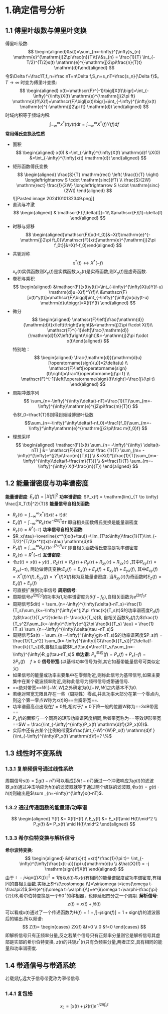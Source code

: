 # 1.确定信号分析
## 1.1 傅里叶级数与傅里叶变换
傅里叶级数:
$$
\begin{aligned}&s(t)=\sum_{n=-\infty}^{\infty}s_{n} \mathrm{e}^{\mathrm{j}2\pi\frac{n}{T}t}\\&s_{n} = \frac{1}{T} \int_{-T/2}^{T/2}s(t) \mathrm{e}^{-\mathrm{j}2\pi\frac{n}{T}t} \mathrm{d}t\end{aligned}
$$
令$\Delta f=\frac1T,f_n=\frac nT=n\Delta f,S_n=s_nT=\frac{s_n}{\Delta f}$。 $T\to\infty$ 时变为傅里叶变换:
$$
\begin{aligned}
x(t)=\mathscr{F}^{-1}\bigl[X(f)\bigr]=\int_{-\infty}^{\infty}X(f) \mathrm{e}^{\mathrm{j}2\pi ft} \mathrm{d}f\\X(f)=\mathscr{F}\bigl[x(t)\bigr]=\int_{-\infty}^{\infty}x(t) \mathrm{e}^{-\mathrm{j}2\pi ft} \mathrm{d}t
\end{aligned}
$$
时域内积等于频域内积:
$$
\int_{-\infty}^{\infty}x^{*}\left(t\right)y(t)\mathrm{d}t=\int_{-\infty}^{\infty}X^{*}\left(f\right)Y(f)\mathrm{d}f
$$**常用傅氏变换及性质**
- 面积
$$
\begin{aligned}
x(0) &=\int_{-\infty}^{\infty}X(f) \mathrm{d}f \\X(0) &=\int_{-\infty}^{\infty}x(t) \mathrm{d}t
\end{aligned}
$$
- 矩形函数傅氏变换
$$
\begin{aligned}
\frac{S}{T} \mathrm{rect} \left( \frac{t}{T} \right) \longleftrightarrow S \cdot \mathrm{sinc}(fT) \\ 
\frac{S}{2W} \mathrm{rect} \frac{f}{2W} \longleftrightarrow S \cdot \mathrm{sinc}(2Wt)
\end{aligned}
$$
![[Pasted image 20241010132349.png]]
- 直流与冲激
$$
\begin{aligned}
& \mathscr{F}[\delta(t)]=1\\ &\mathscr{F}[1]=\delta(f)
\end{aligned}
$$
- 时移与频移
$$
\begin{aligned}\mathscr{F}[x(t-t_0)]&=X(f)\mathrm{e}^{-\mathrm{j}2\pi ft_0}\\\mathscr{F}[x(t)\mathrm{e}^{\mathrm{j}2\pi f_0t}]&=X(f-f_0)\end{aligned}
$$
- 共轭对称
$$
x^{*}\left(t\right) \longleftrightarrow X^{*}(-f)
$$
$x_e(t)$实偶函数则$X_e(f)$是实偶函数,$x_o(t)$是实奇函数,则$X_o(f)$是虚奇函数.
- 卷积与乘积
$$
\begin{aligned}
&\mathscr{F}[x(t)y(t)]=\int_{-\infty}^{\infty}X(u)Y(f-u) \mathrm{d}u=X(f)*Y(f)\\
&\mathscr{F}[x(t)*y(t)]=\mathscr{F}\biggl[\int_{-\infty}^{\infty}x(u)y(t-u) \mathrm{d}u\biggr]=X(f)Y(f)
\end{aligned}
$$
- 微分
$$
\begin{aligned}
\mathscr{F}\left[\frac{\mathrm{d}}{\mathrm{d}t}x\left(t\right)\right]&=\mathrm{j}2\pi f\cdot X(f)\\
\mathscr{F}^{-1}\left[\frac{\mathrm{d}}{\mathrm{d}f}X\left(f\right)\right]&=-\mathrm{j}2\pi t\cdot x(t)\end{aligned}
$$
特别地：
$$
\begin{aligned}
\frac{\mathrm{d}}{\mathrm{d}u}[\operatorname{sign}(u)]=2\delta(u)  \\
\mathscr{F}\left[\operatorname{sign}(t)\right]=\frac1{\operatorname{j}\pi f} \\
\mathscr{F}^{-1}\left[\operatorname{sign}(f)\right]=\frac{j}{\pi t}
\end{aligned}
$$
- 周期冲激序列
$$
\sum_{n=-\infty}^{\infty}\delta(t-nT)=\frac{1}{T}\sum_{m=-\infty}^{\infty}\mathrm{e}^{j2\pi\frac{m}{T}t}
$$
令$f_0=\frac1{T}$则得到频域傅里叶级数
$$\sum_{n=-\infty}^\infty\delta(f-nf_0)=\frac1{f_0}\sum_{m=-\infty}^\infty\mathrm{e}^{\mathrm{j}2\pi\frac m{f_0}f}
$$
- 理想采样
$$
\begin{aligned}
\mathscr{F}[x(t) \sum_{n= -\infty}^{\infty} \delta(t-nT) ]
&= \mathscr{F}[x(t) \cdot \frac {1}{T} \sum_{m= -\infty}^{\infty}e^{j2\pi\frac{m}{T}t}] \\
&=X(f)*[\frac{1}{T}\sum_{m=-\infty}^{\infty}\delta(f-\frac{m}{T})] \\
&=\frac{1}{T} \sum_{m=-\infty}^{\infty} X(f-\frac{m}{T})
\end{aligned}
$$
## 1.2 能量谱密度与功率谱密度
**能量谱密度**: $E_x(f) = |X(f)|^2$
**功率谱密度**: $P_x(f) = \mathrm{lim}_{T \to \infty} \frac{|X_T(f)|^2}{T}$
**能量信号自相关函数**:
- $R_x(\tau)=\int_{-\infty}^{\infty}x^*(t)x(t+\tau) \mathrm{d}t$
- $E_x(f) = \int _{-\infty}^{\infty}R_x(\tau)e^{-j2 \pi ft} \mathrm{d}\tau$  即自相关函数傅氏变换是能量谱密度
- $R_x(\tau) = R^{*} (-\tau)$ 
**功率信号自相关函数**:
- $R_x(\tau)=\overline{x^*(t)x(t+\tau)}=\lim_{T\to\infty}\frac{1}{T}\int_{-T/2}^{T/2}x^*(t)x(t+\tau) \mathrm{d}t$
-  $P_x(f) = \int _{-\infty}^{\infty}R_x(\tau)e^{-j2 \pi ft} \mathrm{d}\tau$  即自相关函数傅氏变换是功率谱密度
- $R_x(\tau) = R^{*} (-\tau)$ 
**互谱密度**:
- 令$z(t) = x(t) +y(t)$ , $R_z(\tau) = R_x(\tau) + R_y(\tau) + R_{xy}(\tau) +R_{yx}(\tau)$ ,其中$R_{xy}(\tau) = R_{yx}(-\tau)$, 两边做傅氏变换:$E_z(f) = E_x(f) + E_y(f) +E_{xy}(f) +E_{yx}(f)$, 其中$E_{xy}(f)=X^{*} (f)Y(f) ,E_{yx}(f)=Y^{*} (f)X(f)$称为互能量谱密度. 当$R_{xy}(\tau)$为奇函数时$E_z(f) = E_x(f) + E_y(f)$
- 可直接扩展到功率信号
**周期信号**:
- 周期信号$e^{j 2 \pi f_0 t}$的功率为1,功率谱密度为$\delta(f-f_0)$,自相关函数为$e^{j2\pi f_0 \tau}$
- 周期信号$d(t) = \sum_{n=-\infty}^{\infty}\delta(t-nT_s)=\frac{1}{T_s}\sum_{k=-\infty}^{\infty}e^{j2\pi \frac{k}{T_s}t}$的功率谱密度$P_d(f)$为$\frac{1}{T_s^2}\delta (f- \frac{k}{T_s})$, 自相关函数$R_d(f)$为$\frac{1}{T_s^2}\sum_{k=-\infty}^{\infty}e^{j2\pi \frac{k}{T_s} \tau} = \frac{1}{T_s} \sum_{n=-\infty}^{\infty}\delta(\tau -nT_s)$
- 周期信号$s(t) = \sum_{n=-\infty}^{\infty}g(t-nT_s)$的功率谱密度$P_s(f) = \frac{1}{T_s^2} \sum_{k=-\infty}^{\infty}|G(\frac{k}{T_s})|^2\delta(f-\frac{k}{T_s})$,自相关函数$R_d(\tau)=\frac1{T_s}\sum_{n=-\infty}^{\infty}R_g(\tau-nT_s)$
**单边谱**: $P_{x}^{\text{单边}}(f)=P_{x}(f)+P_{x}(-f)=2P_{x}(f)\quad f\geqslant0$
**信号带宽**:(以基带功率信号为例,其它如基带能量信号可类似定义)
- 如果信号的能量或功率主要集中在零频附近,则称此信号为基带信号,如果主要集中在某个载波频率附近,则称此信号为频带信号或带通信号.
- ==绝对带宽==$W$:$[-W,W]$之外确定为0,$[-W,W]$之内基本不为0.
- 若绝对带宽无限且存在一些（周期性）零点,并且功率大部分在第一个零点内,则这个第一零点$W$称为$x(t)$的==主瓣带宽==.
- 功率谱最高点出现在$f=0$处,相对于$f=0$下降一般的位置$W$称为==3dB带宽==
- $P_x(f)$的面积与一个同高的矩形功率谱密度相同,后者带宽称为==等效矩形带宽==$W = \frac{\int_{-\infty}^{\infty}P_x(f) \mathrm{d}f}{2P_x(0)}$.
- 实际中还有占某个比例的带宽$\frac{\int_{-W}^{W}P_x(f) \mathrm{d}f }{\int_{-\infty}^{\infty}P_x(f) \mathrm{d}f}=? \%$
## 1.3 线性时不变系统

### 1.3.1 复单频信号通过线性系统

周期信号$s(t)=\sum g(t -nT)$可以看成$\sum \delta(t-nT)$通过一个冲激响应为$g(t)$的滤波器,$s(t)$通过冲击响应为$h(t)$的滤波器就等于通过两个级联的滤波器,令$x(t)=g(t)\cdot h(t)$则输出是$\sum _{n=-\infty}^{\infty}x(t-nT)$.
### 1.3.2 通过传递函数的能量谱/功率谱
$$
\begin{aligned}
Y(f) &= X(f)H(f) \\
E_y(f) &= E_x(f)\mid H(f)\mid^2 \\
P_y(f) &= P_x(f) \mid H(f)\mid^2
\end{aligned}
$$
### 1.3.3 希尔伯特变换与解析信号
**希尔波特变换**:
$$
\begin{aligned}
&\hat{x}(t) =x(t)*\frac{1}{\pi t}= \int_{-\infty}^{\infty}\frac{x(t-u)}{\pi u}\mathrm{d}u \\
&\hat{X}(f) = -j \mathrm{sign}(f)X(f)
\end{aligned}
$$
由于$\mid -j \mathrm{sign}(f)X(f) \mid^2=1$所以$\hat{x}(t)$与$x(t)$有相同的能量谱密度或功率谱密度,有相同的自相关函数.实际上$H\{\cos\omega t\}=\sin\omega t=\cos(\omega t-\frac\pi2)$,$H\{e^{i(\omega t+\varphi)}\}=e^{i(\omega t+\varphi-\frac{\pi}{2})}$,希尔伯特变换是一个$90^\circ$的移相器，也即延迟四分之一个周期.
**解析信号**:
$$
z(t) = x(t) + j \hat{x}(t)
$$
可以看成$x(t)$通过了一个传递函数为$H(f)=1+j[-j\mathrm{sign}(f)]=1+\mathrm{sign}(f)$的滤波器后的输出.所以频谱:
$$
Z(f)=
\begin{cases}
2X(f) &f>0 \\
0 &f<0
\end{cases}
$$
即解析信号只有正频率分量,反之若某个信号只有正频率分量则它是解析信号其虚部是实部的希尔伯特变换.
$z(t)$的共轭$z^*(t)$只有负频率分量,两者正交,具有相同的能量和功率谱密度.
## 1.4 带通信号与带通系统
若载频$f_c$远大于信号带宽称为窄带信号.
### 1.4.1 复包络
$$
x_{L}=[x(t)+j\hat{x}(t)]e^{-j 2\pi f_{c} t}
$$

